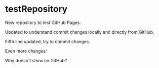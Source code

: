 # testRepository
New repository to test GitHub Pages.

Updated to understand commit changes locally and directly from GitHub.

Fifth line updated, try to commit changes.

Even more changes!

Why doesn't show on GitHub?